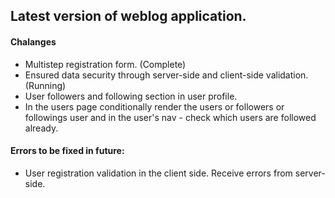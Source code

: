## Latest version of weblog application.

#### Chalanges

- Multistep registration form. (Complete)
- Ensured data security through server-side and client-side validation. (Running)
- User followers and following section in user profile.
- In the users page conditionally render the users or followers or followings user and in the user's nav - check which users are followed already.

#### Errors to be fixed in future:

- User registration validation in the client side. Receive errors from server-side.
